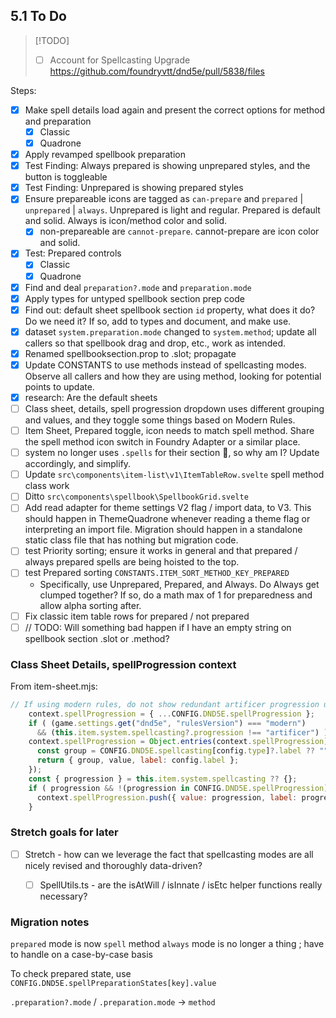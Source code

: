## 5.1 To Do

> [!TODO]
> - [ ] Account for Spellcasting Upgrade https://github.com/foundryvtt/dnd5e/pull/5838/files

Steps:
- [x] Make spell details load again and present the correct options for method and preparation
  - [x] Classic
  - [x] Quadrone
- [x] Apply revamped spellbook preparation
- [x] Test Finding: Always prepared is showing unprepared styles, and the button is toggleable
- [x] Test Finding: Unprepared is showing prepared styles
- [x] Ensure prepareable icons are tagged as `can-prepare` and `prepared` | `unprepared` | `always`. Unprepared is light and regular. Prepared is default and solid. Always is icon/method color and solid.
  - [x] non-prepareable are `cannot-prepare`. cannot-prepare are icon color and solid.
- [x] Test: Prepared controls
  - [x] Classic
  - [x] Quadrone
- [x] Find and deal `preparation?.mode` and `preparation.mode`
- [x] Apply types for untyped spellbook section prep code
- [x] Find out: default sheet spellbook section `id` property, what does it do? Do we need it? If so, add to types and document, and make use.
- [x] dataset `system.preparation.mode` changed to `system.method`; update all callers so that spellbook drag and drop, etc., work as intended.
- [x] Renamed spellbooksection.prop to .slot; propagate
- [x] Update CONSTANTS to use methods instead of spellcasting modes. Observe all callers and how they are using method, looking for potential points to update.
- [x] research: Are the default sheets
- [ ] Class sheet, details, spell progression dropdown uses different grouping and values, and they toggle some things based on Modern Rules.
- [ ] Item Sheet, Prepared toggle, icon needs to match spell method. Share the spell method icon switch in Foundry Adapter or a similar place.
- [ ] system no longer uses `.spells` for their section 🙌, so why am I? Update accordingly, and simplify.
- [ ] Update `src\components\item-list\v1\ItemTableRow.svelte` spell method class work
- [ ] Ditto `src\components\spellbook\SpellbookGrid.svelte`
- [ ] Add read adapter for theme settings V2 flag / import data, to V3. This should happen in ThemeQuadrone whenever reading a theme flag or interpreting an import file. Migration should happen in a standalone static class file that has nothing but migration code.
- [ ] test Priority sorting; ensure it works in general and that prepared / always prepared spells are being hoisted to the top.
- [ ] test Prepared sorting `CONSTANTS.ITEM_SORT_METHOD_KEY_PREPARED`
  - Specifically, use Unprepared, Prepared, and Always. Do Always get clumped together? If so, do a math max of 1 for preparedness and allow alpha sorting after.
- [ ] Fix classic item table rows for prepared / not prepared
- [ ] // TODO: Will something bad happen if I have an empty string on spellbook section .slot or .method?

### Class Sheet Details, spellProgression context

From item-sheet.mjs:
```js
// If using modern rules, do not show redundant artificer progression unless it is already selected.
    context.spellProgression = { ...CONFIG.DND5E.spellProgression };
    if ( (game.settings.get("dnd5e", "rulesVersion") === "modern")
      && (this.item.system.spellcasting?.progression !== "artificer") ) delete context.spellProgression.artificer;
    context.spellProgression = Object.entries(context.spellProgression).map(([value, config]) => {
      const group = CONFIG.DND5E.spellcasting[config.type]?.label ?? "";
      return { group, value, label: config.label };
    });
    const { progression } = this.item.system.spellcasting ?? {};
    if ( progression && !(progression in CONFIG.DND5E.spellProgression) ) {
      context.spellProgression.push({ value: progression, label: progression });
    }
```

### Stretch goals for later

- [ ] Stretch - how can we leverage the fact that spellcasting modes are all nicely revised and thoroughly data-driven?
  - [ ] SpellUtils.ts - are the isAtWill / isInnate / isEtc helper functions really necessary? 


### Migration notes

`prepared` mode is now `spell` method
`always` mode is no longer a thing ; have to handle on a case-by-case basis

To check prepared state, use `CONFIG.DND5E.spellPreparationStates[key].value`

`.preparation?.mode` / `.preparation.mode` -> `method`